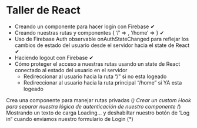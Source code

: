 # Taller de React

- Creando un componente para hacer login con Firebase ✔ 
- Creando nuestras rutas y componentes {  ‘/’ => <Login> , ‘/home’ => <Home> } ✔ 
- Uso de Firebase Auth observable onAuthStateChanged para reflejar los cambios de estado del usuario desde el servidor hacia el state de React ✔ 
- Haciendo logout con Firebase ✔ 
- Cómo proteger el acceso a nuestras rutas usando un state de React conectado al estado del usuario en el servidor
  - Redireccionar al usuario hacia la ruta “/” si no esta logeado
  - Redireccionar al usuario hacia la ruta principal “/home” si YA esta logeado
  
Crea una componente para manejar rutas privadas (*)
Crear un custom Hook para separar nuestra lógica de autenticación de nuestro componente (*)
Mostrando un texto de carga Loading… y deshabiltar nuestro botón de ‘Log in“ cuando enviamos nuestro formulario de Login (*)
